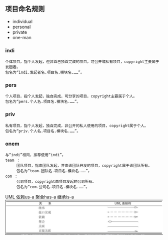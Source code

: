 ## 项目命名规则

* individual
* personal
* private
* one-man

### indi

    个体项目，指个人发起，但非自己独自完成的项目，可公开或私有项目，copyright主要属于发起者。
    包名为“indi.发起者名.项目名.模块名.……”。

### pers

    个人项目，指个人发起，独自完成，可分享的项目，copyright主要属于个人。
    包名为“pers.个人名.项目名.模块名.……”。

### priv

    私有项目，指个人发起，独自完成，非公开的私人使用的项目，copyright属于个人。
    包名为“priv.个人名.项目名.模块名.……”。

### onem

    与“indi”相同，推荐使用“indi”。
    team ：
         团队项目，指由团队发起，并由该团队开发的项目，copyright属于该团队所有。
         包名为“team.团队名.项目名.模块名.……”。
    com ：
         公司项目，copyright由项目发起的公司所有。
         包名为“com.公司名.项目名.模块名.……”。

UML 依赖us-a 聚合has-a 继承is-a
![img.png](img.png)



